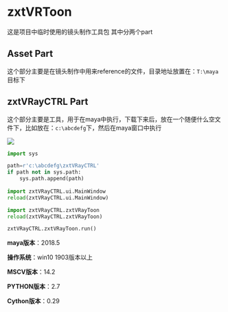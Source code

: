 # zxtVRToon


这是项目中临时使用的镜头制作工具包
其中分两个part
## Asset Part
这个部分主要是在镜头制作中用来reference的文件，目录地址放置在：`T:\maya`目标下
## zxtVRayCTRL Part
这个部分主要是工具，用于在maya中执行，下载下来后，放在一个随便什么空文件下，比如放在：`c:\abcdefg`下，然后在maya窗口中执行

![](http://www.zxto.top:30000//johnny/mypicgo/uploads/6ca6484b3b9e02da2c882b9f9d427297/20200312032835.png)
```python
import sys

path=r'c:\abcdefg\zxtVRayCTRL'
if path not in sys.path:
	sys.path.append(path)
	
import zxtVRayCTRL.ui.MainWindow
reload(zxtVRayCTRL.ui.MainWindow)

import zxtVRayCTRL.zxtVRayToon
reload(zxtVRayCTRL.zxtVRayToon)

zxtVRayCTRL.zxtVRayToon.run()

```

**maya版本**：2018.5

**操作系统**：win10 1903版本以上

**MSCV版本**：14.2

**PYTHON版本**：2.7

**Cython版本**：0.29